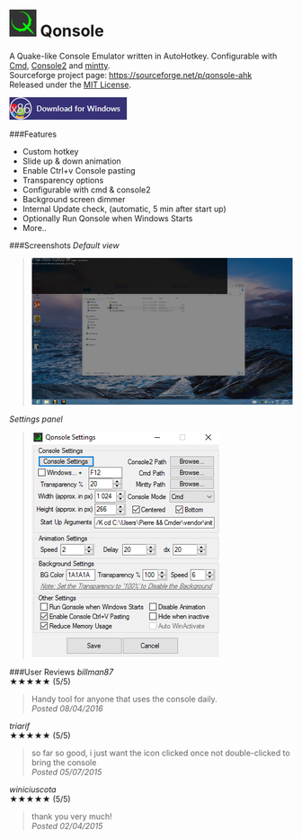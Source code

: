 # ![*](logo/Qonsole_48sm.png) Qonsole
  
A Quake-like Console Emulator written in AutoHotkey. Configurable with [Cmd](https://en.wikipedia.org/wiki/Cmd.exe), [Console2](https://sourceforge.net/projects/console/) and [mintty](https://mintty.github.io/).  
Sourceforge project page: https://sourceforge.net/p/qonsole-ahk  
Released under the [MIT License](LICENSE.md).  

[![Download for Microsoft Windows](logo/download_x86.png)](https://github.com/joedf/Qonsole/releases/latest)  

###Features
- Custom hotkey
- Slide up & down animation
- Enable Ctrl+v Console pasting
- Transparency options
- Configurable with cmd & console2
- Background screen dimmer
- Internal Update check, (automatic, 5 min after start up)
- Optionally Run Qonsole when Windows Starts
- More..

###Screenshots
_Default view_  
> ![screenshot1](screens/s1.png)
  
_Settings panel_  
> ![screenshot2](screens/s2.png)

###User Reviews
*_billman87_*  
★★★★★ (5/5)  
> Handy tool for anyone that uses the console daily.  
_Posted 08/04/2016_
  
*_triarif_*  
★★★★★ (5/5)  
> so far so good, i just want the icon clicked once not double-clicked to bring the console  
_Posted 05/07/2015_
  
*_winiciuscota_*  
★★★★★ (5/5)  
> thank you very much!  
_Posted 02/04/2015_

